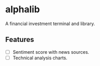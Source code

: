 # alphalib

A financial investment terminal and library.

## Features

- [ ] Sentiment score with news sources.
- [ ] Technical analysis charts.
